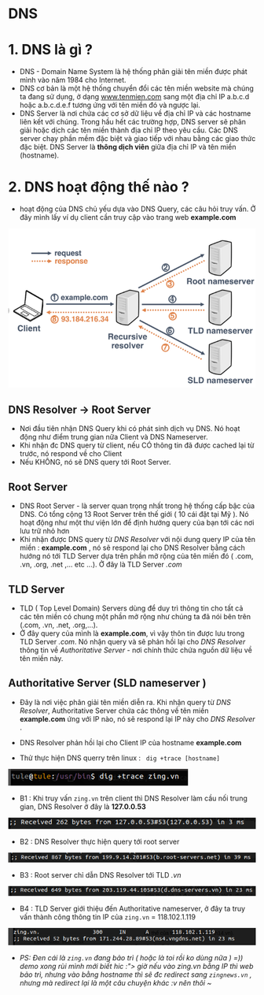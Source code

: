 # DNS

# 1. DNS là gì ? 
- DNS - Domain Name System là hệ thống phân giải tên miền được phát mình vào năm 1984 cho Internet. 
- DNS cơ bản là một hệ thống chuyển đổi các tên miền website mà chúng ta đang sử dụng, ở dạng www.tenmien.com sang một địa chỉ IP a.b.c.d hoặc a.b.c.d.e.f tương ứng với tên miền đó và ngược lại.
- DNS Server là nơi chứa các cơ sở dữ liệu về địa chỉ IP và các hostname liên kết với chúng. Trong hầu hết các trường hợp, DNS server sẽ phân giải hoặc dịch các tên miền thành địa chỉ IP theo yêu cầu. Các DNS server chạy phần mềm đặc biệt và giao tiếp với nhau bằng các giao thức đặc biệt. DNS Server là **thông dịch viên** giữa địa chỉ IP và tên miền (hostname).

# 2. DNS hoạt động thế nào ? 
- hoạt động của DNS chủ yếu dựa vào DNS Query, các câu hỏi truy vấn. Ở đây mình lấy ví dụ client cần truy cập vào trang web **example.com**

 <img src="https://github.com/tulha161/linux/blob/main/images/18.1.png">

## DNS Resolver -> Root Server 
- Nơi đầu tiên nhận DNS Query khi có phát sinh dịch vụ DNS. Nó hoạt động như điểm trung gian nữa Client và DNS Nameserver.
- Khi nhận đc DNS query từ client, nếu CÓ thông tin đã được cached lại từ trước, nó respond về cho Client
- Nếu KHÔNG, nó sẽ DNS query tới Root Server.

## Root Server
- DNS Root Server - là server quan trọng nhất trong hệ thống cấp bậc của DNS. Có tổng cộng 13 Root Server trên thế giới ( 10 cái đặt tại Mỹ ). Nó hoạt động như một thư viện lớn để định hướng query của bạn tới các nơi lưu trữ nhỏ hơn
- Khi nhận được DNS query từ *DNS Resolver* với nội dung query IP của tên miền : **example.com** , nó sẽ respond lại cho DNS Resolver bằng cách hướng nó tới TLD Server dựa trên phần mở rộng của tên miền đó ( .com, .vn, .org, .net ,... etc ...). Ở đây là TLD Server *.com*

## TLD Server
- TLD ( Top Level Domain) Servers  dùng để duy trì thông tin cho tất cả các tên miền có chung một phần mở rộng như chúng ta đã nói bên trên (.com, .vn, .net, .org,...).
- Ở đây query của mình là **example.com**, vì vậy thôn tin được lưu trong TLD Server *.com*. Nó nhận query và sẽ phản hồi lại cho *DNS Resolver* thông tin về *Authoritative Server* - nơi chính thức chứa nguồn dữ liệu về tên miền này.

## Authoritative Server (SLD nameserver )
- Đây là nơi việc phân giải tên miền diễn ra. Khi nhận query từ *DNS Resolver*, Authoritative Server chứa các thông về tên miền **example.com** ứng với IP nào, nó sẽ respond lại IP này cho *DNS Resolver* . 
- DNS Resolver phản hồi lại cho Client IP của hostname **example.com**

- Thử thực hiện DNS querry trên linux : 
 ` dig +trace [hostname]`
 <img src="https://github.com/tulha161/linux/blob/main/images/18.2.png">

- B1 : Khi truy vấn `zing.vn` trên client thì DNS Resolver làm cầu nối trung gian, DNS Resolver ở đây là **127.0.0.53** 

 <img src="https://github.com/tulha161/linux/blob/main/images/18.3.png">
 
- B2 : DNS Resolver thực hiện query tới root server 

 <img src="https://github.com/tulha161/linux/blob/main/images/18.4.png">
 
- B3 : Root server chỉ dẫn DNS Resolver tới TLD *.vn*

 <img src="https://github.com/tulha161/linux/blob/main/images/18.5.png">

- B4 : TLD Server giới thiệu đến Authoritative nameserver, ở đây ta truy vấn thành công thông tin IP của `zing.vn` = 118.102.1.119

 <img src="https://github.com/tulha161/linux/blob/main/images/18.6.png">
 
- *PS: Đen cái là `zing.vn` đang bảo trì ( hoặc là toi rồi ko dùng nữa ) =)) demo xong rùi mình mới biết hic :"> giờ nếu vào zing.vn bằng IP thì web bảo trì, nhưng vào bằng hostname thì sẽ đc redirect sang `zingnews.vn` , nhưng mà redirect lại là một câu chuyện khác :v nên thôi ~*



